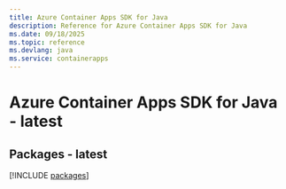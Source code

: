 ```yaml
---
title: Azure Container Apps SDK for Java
description: Reference for Azure Container Apps SDK for Java
ms.date: 09/18/2025
ms.topic: reference
ms.devlang: java
ms.service: containerapps
---
```

# Azure Container Apps SDK for Java - latest
## Packages - latest
[!INCLUDE [packages](container-apps-index.md)]